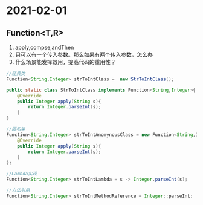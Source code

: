 # 2021-02-01

## Function<T,R>

1. apply,compse,andThen
2. 只可以有一个传入参数。那么如果有两个传入参数，怎么办
3. 什么场景能发挥效用，提高代码的重用性？

```java
//经典类
Function<String,Integer> strToIntClass =  new StrToIntClass();

public static class StrToIntClass implements Function<String,Integer>{
    @Override
    public Integer apply(String s){
        return Integer.parseInt(s);
    }
}

//匿名类
Function<String,Integer> strToIntAnomynousClass = new Function<String,Intger>(){
    @Override
    public Integer apply(String s){
        return Integer.parseInt(s);
    }
};

//Lambda实现
Function<String,Integer> strToIntLambda = s -> Integer.parseInt(s);

//方法引用
Function<String,Integer> strToIntMethodReference = Integer::parseInt;
```
